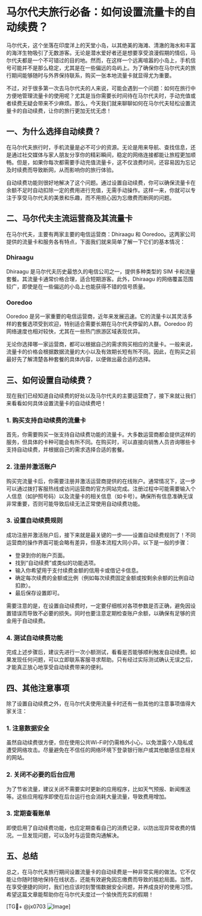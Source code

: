 # 马尔代夫旅行必备：如何设置流量卡的自动续费？

马尔代夫，这个坐落在印度洋上的天堂小岛，以其绝美的海滩、清澈的海水和丰富的海洋生物吸引了无数游客。无论是潜水爱好者还是想要享受浪漫假期的情侣，马尔代夫都是一个不可错过的目的地。然而，在这样一个远离喧嚣的小岛上，手机信号可能并不是那么稳定，尤其是在一些偏远的岛屿上。为了确保你在马尔代夫的旅行期间能够随时与外界保持联系，购买一张本地流量卡就显得尤为重要。

不过，对于很多第一次去马尔代夫的人来说，可能会遇到一个问题：如何在旅行中方便地管理流量卡的使用呢？尤其是当你需要长时间待在马尔代夫时，手动充值或者续费无疑会带来不少麻烦。那么，今天我们就来聊聊如何在马尔代夫轻松设置流量卡的自动续费，让你的旅行更加无忧无虑！

## 一、为什么选择自动续费？

在马尔代夫旅行时，手机流量是必不可少的资源。无论是用来导航、查找信息，还是通过社交媒体与家人朋友分享你的精彩瞬间，稳定的网络连接都能让旅程更加顺畅。但是，如果你每次都需要手动充值流量卡，这不仅浪费时间，还容易因为忘记及时续费而导致断网，从而影响你的旅行体验。

自动续费功能则很好地解决了这个问题。通过设置自动续费，你可以确保流量卡在余额不足时自动扣除一定的费用进行充值，无需手动操作。这样一来，你就可以专注于享受马尔代夫的美景和乐趣，而不用担心因为忘缴费而断网的问题。

## 二、马尔代夫主流运营商及其流量卡

在马尔代夫，主要有两家主要的电信运营商：Dhiraagu 和 Ooredoo。这两家公司提供的流量卡和服务各有特点，下面我们就来简单了解一下它们的基本情况：

### Dhiraagu
Dhiraagu 是马尔代夫历史最悠久的电信公司之一，提供多种类型的 SIM 卡和流量套餐。其流量卡通常价格合理，适合短期游客。此外，Dhiraagu 的网络覆盖范围较广，即使是在一些偏远的小岛上也能获得不错的信号质量。

### Ooredoo
Ooredoo 是另一家重要的电信运营商，近年来发展迅速。它的流量卡以其灵活多样的套餐选项受到欢迎，特别适合需要长期在马尔代夫停留的人群。Ooredoo 的网络速度也相对较快，尤其在一些热门旅游区域表现优异。

无论你选择哪一家运营商，都可以根据自己的需求购买相应的流量卡。一般来说，流量卡的价格会根据数据流量的大小以及有效期长短有所不同。因此，在购买之前最好先了解清楚各种套餐的具体内容，以便做出最合适的选择。

## 三、如何设置自动续费？

现在我们已经知道自动续费的好处以及马尔代夫的主要运营商了，接下来就让我们来看看如何具体设置流量卡的自动续费吧！

### 1. 购买支持自动续费的流量卡
首先，你需要购买一张支持自动续费功能的流量卡。大多数运营商都会提供这样的服务，但具体的卡种可能会有所不同。在购买时，可以直接向销售人员咨询哪些卡支持自动续费，并根据自己的需求选择合适的套餐。

### 2. 注册并激活账户
购买完流量卡后，你需要注册并激活运营商提供的在线账户。通常情况下，这一步可以通过拨打客服热线或访问运营商的官方网站完成。注册过程中可能需要输入个人信息（如护照号码）以及流量卡的相关信息（如卡号）。确保所有信息准确无误非常重要，否则可能导致后续无法正常使用自动续费功能。

### 3. 设置自动续费规则
成功注册并激活账户后，接下来就是最关键的一步——设置自动续费规则了！不同运营商的操作界面可能会略有差异，但基本流程大同小异。以下是一般的步骤：

- 登录到你的账户页面。
- 找到“自动续费”或类似的功能选项。
- 输入你希望用于支付续费金额的信用卡或借记卡信息。
- 确定每次续费的金额或比例（例如每次续费固定金额或按剩余余额的比例自动扣款）。
- 最后保存设置即可。

需要注意的是，在设置自动续费时，一定要仔细核对各项参数是否正确，避免因设置错误而导致不必要的损失。同时也要注意定期检查账户余额，以确保有足够的资金用于自动续费。

### 4. 测试自动续费功能
完成上述步骤后，建议先进行一次小额测试，看看是否能够顺利触发自动续费。如果发现任何问题，可以立即联系客服寻求帮助。只有经过实际测试确认无误之后，才能真正放心地享受自动续费带来的便利。

## 四、其他注意事项

除了设置自动续费之外，在马尔代夫使用流量卡时还有一些其他的注意事项值得大家关注：

### 1. 注意数据安全
虽然自动续费很方便，但在使用公共Wi-Fi时仍需格外小心，以免泄露个人隐私或遭受网络攻击。尽量避免在不信任的网络环境下登录银行账户或其他敏感信息相关的网站。

### 2. 关闭不必要的后台应用
为了节省流量，建议关闭不需要实时更新的应用程序，比如天气预报、新闻推送等。这些应用程序即使在后台运行也会消耗大量流量，导致费用增加。

### 3. 定期查看账单
即使启用了自动续费功能，也应定期查看自己的消费记录，以防出现异常收费的情况。一旦发现问题，可以及时与运营商沟通解决。

## 五、总结

总之，在马尔代夫旅行期间设置流量卡的自动续费是一种非常实用的做法。它不仅能让你随时随地保持在线状态，还能有效避免因忘缴费而导致的尴尬局面。当然，在享受便捷的同时，我们也应该时刻警惕数据安全问题，并养成良好的使用习惯。希望这篇文章能帮助你在马尔代夫度过一个愉快而充实的假期！

[TG💪+ @jx0703 ![Image](https://github.com/user-attachments/assets/dbca1d08-cadb-493c-b0ec-ad6f7a83f270)]